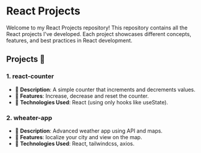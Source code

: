 # React Projects

Welcome to my React Projects repository! This repository contains all the React projects I've developed. Each project showcases different concepts, features, and best practices in React development.

## Projects 🚀

### 1. react-counter
   - 🥇 **Description**: A simple counter that increments and decrements values.
   - 🥈 **Features**: Increase, decrease and reset the counter.
   - 🥉 **Technologies Used**: React (using only hooks like useState).
  
### 2. wheater-app
   - 🥇 **Description**: Advanced weather app using API and maps.
   - 🥈 **Features**: localize your city and view on the map.
   - 🥉 **Technologies Used**: React, tailwindcss, axios.
